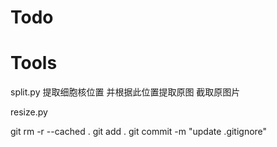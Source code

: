 # Todo 

# Tools

split.py 提取细胞核位置 并根据此位置提取原图 截取原图片

resize.py  

git rm -r --cached .
git add .
git commit -m "update .gitignore"

